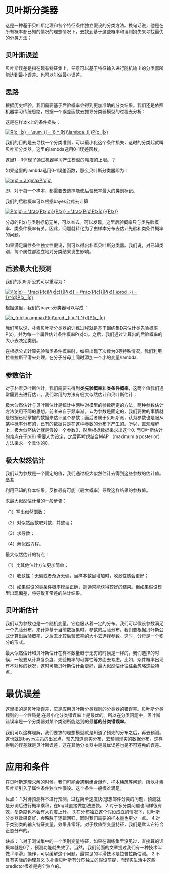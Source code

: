 # 贝叶斯分类器

这是一种基于贝叶斯定理和各个特征条件独立假设的分类方法。换句话说，他是在所有概率都已知的情况的理想情况下，去找到基于这些概率和误判损失来寻找最优的分类方法；

## 贝叶斯误差

贝叶斯误差是指在现有特征集上，任意可以基于特征输入进行随机输出的分类器所能达到最小误差。也可以叫做最小误差。

## 思路

根据历史经验，我们需要基于后验概率会得到更加准确的分类结果。我们还是依照机器学习传统思路，根据一个误差函数去推导分类器模型的过程去分析：

这是在样本x上的条件损失：

<a href="https://www.codecogs.com/eqnedit.php?latex=R(c_i|x)&space;=&space;\sum_{j&space;=&space;1}&space;^&space;{N}\lambda_{ij}P(c_j|x)" target="_blank"><img src="https://latex.codecogs.com/gif.latex?R(c_i|x)&space;=&space;\sum_{j&space;=&space;1}&space;^&space;{N}\lambda_{ij}P(c_j|x)" title="R(c_i|x) = \sum_{j = 1} ^ {N}\lambda_{ij}P(c_j|x)" /></a>

我们的目的是去寻找一个分类准则，可以最小化这个条件损失，这时的分类起就叫贝叶斯分类器。这里的lambda选用0-1误差函数。

这里1 - R体现了通过机器学习产生模型的精度的上限。？

如果这里的lambda选用0-1误差函数，那么贝叶斯分类器即为：

<a href="https://www.codecogs.com/eqnedit.php?latex=h(x)&space;=&space;argmaxP(c|x)" target="_blank"><img src="https://latex.codecogs.com/gif.latex?h(x)&space;=&space;argmaxP(c|x)" title="h(x) = argmaxP(c|x)" /></a>

即，对于每一个样本，都需要去选择能使后验概率最大的类别标记。

我们的后验概率可以根据bayes公式去计算

<a href="https://www.codecogs.com/eqnedit.php?latex=P(c|x)&space;=&space;\frac{P(x,c)}{P(x)}&space;=&space;\frac{P(c)P(x|c)}{P(x)}" target="_blank"><img src="https://latex.codecogs.com/gif.latex?P(c|x)&space;=&space;\frac{P(x,c)}{P(x)}&space;=&space;\frac{P(c)P(x|c)}{P(x)}" title="P(c|x) = \frac{P(x,c)}{P(x)} = \frac{P(c)P(x|c)}{P(x)}" /></a>

分母的P(x)与类别标记无关，可以省去。可以发现，这里后验概率只与类先验概率、类条件概率有关。因此，问题就转化为了由样本分布去估计先验和类条件概率的问题。

如果满足属性条件独立性假设，则可以得出朴素贝叶斯分类器。我们说，对已知类别，每个属性都独立地对分类结果发生影响。

## 后验最大化预测

我们的贝叶斯公式可以重写为：

<a href="https://www.codecogs.com/eqnedit.php?latex=P(c|x)&space;=&space;\frac{P(c)P(x|c)}{P(x)}&space;=&space;\frac{P(c)}{P(x)}&space;\prod&space;_{i&space;=&space;1}^{d}P(x_i|c)" target="_blank"><img src="https://latex.codecogs.com/gif.latex?P(c|x)&space;=&space;\frac{P(c)P(x|c)}{P(x)}&space;=&space;\frac{P(c)}{P(x)}&space;\prod&space;_{i&space;=&space;1}^{d}P(x_i|c)" title="P(c|x) = \frac{P(c)P(x|c)}{P(x)} = \frac{P(c)}{P(x)} \prod _{i = 1}^{d}P(x_i|c)" /></a>

根据这里，我们的bayes分类器可以写成：

<a href="https://www.codecogs.com/eqnedit.php?latex=h_{nb}&space;=&space;argmaxP(c)\prod&space;_{i&space;=&space;1}&space;^{d}P(x_i|c)" target="_blank"><img src="https://latex.codecogs.com/gif.latex?h_{nb}&space;=&space;argmaxP(c)\prod&space;_{i&space;=&space;1}&space;^{d}P(x_i|c)" title="h_{nb} = argmaxP(c)\prod _{i = 1} ^{d}P(x_i|c)" /></a>

我们可以说，朴素贝叶斯分类器的训练过程就是基于训练集D来估计类先验概率P(c)，并为每一个属性估计条件概率P(x|c)。之后，我们通过计算出的后验概率的大小去决定类别。

在根据公式计算先验和类条件概率时，如果出现了次数为0等特殊情况，我们利用拉普拉斯平滑来处理，在分子分母上同时添加一个小的变量\lambda.

## 参数估计

对于朴素贝叶斯估计，我们需要去得到**类先验概率**和**类条件概率**，这两个值我们通常需要去进行估计。我们常用的方法有极大似然估计和贝叶斯估计；

极大似然估计与贝叶斯估计是统计中两种对模型的参数确定的方法，两种参数估计方法使用不同的思想。前者来自于频率派，认为参数是固定的，我们要做的事情就是根据已经掌握的数据来估计这个参数；而后者属于贝叶斯派，认为参数也是服从某种概率分布的，已有的数据只是在这种参数的分布下产生的。所以，直观理解上，极大似然估计就是假设一个参数θ，然后根据数据来求出这个θ. 而贝叶斯估计的难点在于p(θ) 需要人为设定，之后再考虑结合MAP （maximum a posterior）方法来求一个具体的θ. 

## 极大似然估计

我们认为参数是一个固定的值，我们通过极大似然估计去得到这些参数的估计值。
[参考](https://blog.csdn.net/zengxiantao1994/article/details/72787849)

利用已知的样本结果，反推最有可能（最大概率）导致这样结果的参数值。

  求最大似然估计量的一般步骤：
        
（1）写出似然函数；

（2）对似然函数取对数，并整理；

（3）求导数；

（4）解似然方程。

  最大似然估计的特点：

（1）比其他估计方法更加简单；

（2）收敛性：无偏或者渐近无偏，当样本数目增加时，收敛性质会更好；

（3）如果假设的类条件概率模型正确，则通常能获得较好的结果。但如果假设模型出现偏差，将导致非常差的估计结果。

## 贝叶斯估计

我们认为参数也是一个随机变量，它也服从着一定的分布。我们可以假设参数满足一个先验分布，来计算基于当前数据集时，参数的后验分布。我们要根据贝叶斯公式计算出后验概率，之后去比较后验概率的大小去选择参数。这时，分母是一个积分的形式。

最大似然估计和贝叶斯估计在样本数量趋于无穷的时候是一样的，我们选择的时候，一般要从计算复杂度、先验概率的可靠性等方面去考虑。比如，条件概率出现有不对称的状况，这时可能贝叶斯估计会更好，最大似然估计往往会忽略这些特点。

# 最优误差

这里指的是贝叶斯误差，它是应用贝叶斯分类规则的分类器的错误率。贝叶斯分类规则的一个性质是:在最小化分类错误率上是最优的。所以在分类问题中，贝叶斯错误率是一个分类器对某个类别所能达到的最**低的分类错误率**。

我们可以这样理解，我们要求的理想模型就是知道了预先的分布之后，再去预测。这也就是bayes决策的出发点，预先知道真实分布，去预测现实的数据分布。这样得到的误差就是贝叶斯误差，这在其他分类器中是最优误差也是不可避免的误差。

# 应用和条件

在贝叶斯定理求解的时候，我们可能会遇到组合爆炸、样本稀疏等问题，所以朴素贝叶斯引入了属性条件独立性假设。这个条件一般很难满足。

优点：
1.对待预测样本进行预测，过程简单速度快(想想邮件分类的问题，预测就是分词后进行概率乘积，在log域直接做加法更快。
2.对于多分类问题也同样很有效，复杂度也不会有大程度上升。
3.在分布独立这个假设成立的情况下，贝叶斯分类器效果奇好，会略胜于逻辑回归，同时我们需要的样本量也更少一点。
4.对于类别类的输入特征变量，效果非常好。对于数值型变量特征，我们是默认它符合正态分布的。

缺点：
1.对于测试集中的一个类别变量特征，如果在训练集里没见过，直接算的话概率就是0了，预测功能就失效了。当然，我们前面的文章提过我们有一种技术叫做『平滑』操作，可以缓解这个问题，最常见的平滑技术是拉普拉斯估测。
2.不具有实际的物理意义
3.朴素贝叶斯有分布独立的假设前提，而现实生活中这些predictor很难是完全独立的。
